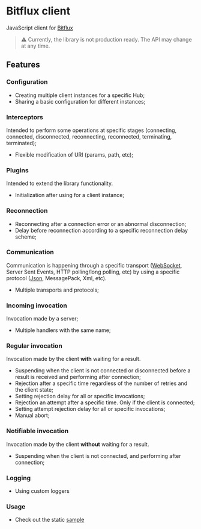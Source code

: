 # Bitflux client

JavaScript client for [Bitflux](https://github.com/yellfage/bitflux)

> :warning: Currently, the library is not production ready. The API may change at any time.

## Features

### Configuration

- Creating multiple client instances for a specific Hub;
- Sharing a basic configuration for different instances;

### Interceptors

Intended to perform some operations at specific stages (connecting, connected, disconnected, reconnecting, reconnected, terminating, terminated);

- Flexible modification of URI (params, path, etc);

### Plugins

Intended to extend the library functionality.

- Initialization after using for a client instance;

### Reconnection

- Reconnecting after a connection error or an abnormal disconnection;
- Delay before reconnection according to a specific reconnection delay scheme;

### Communication

Communication is happening through a specific transport ([WebSocket](package/bitflux-client-web-socket-transport), Server Sent Events, HTTP polling/long polling, etc) by using a specific protocol ([Json](package/bitflux-client-json-protocol), MessagePack, Xml, etc).

- Multiple transports and protocols;

### Incoming invocation

Invocation made by a server;

- Multiple handlers with the same name;

### Regular invocation

Invocation made by the client **with** waiting for a result.

- Suspending when the client is not connected or disconnected before a result is received and performing after connection;
- Rejection after a specific time regardless of the number of retries and the client state;
- Setting rejection delay for all or specific invocations;
- Rejection an attempt after a specific time. Only if the client is connected;
- Setting attempt rejection delay for all or specific invocations;
- Manual abort;

### Notifiable invocation

Invocation made by the client **without** waiting for a result.

- Suspending when the client is not connected, and performing after connection;

### Logging

- Using custom loggers

### Usage

- Check out the static [sample](package/bitflux-client/sample/echo/src/index.ts)
